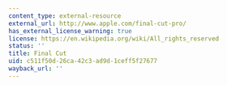 ```yaml
---
content_type: external-resource
external_url: http://www.apple.com/final-cut-pro/
has_external_license_warning: true
license: https://en.wikipedia.org/wiki/All_rights_reserved
status: ''
title: Final Cut
uid: c511f50d-26ca-42c3-ad9d-1ceff5f27677
wayback_url: ''
---
```

